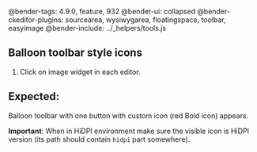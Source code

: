@bender-tags: 4.9.0, feature, 932
@bender-ui: collapsed
@bender-ckeditor-plugins: sourcearea, wysiwygarea, floatingspace, toolbar, easyimage
@bender-include: ../_helpers/tools.js

## Balloon toolbar style icons

1. Click on image widget in each editor.

## Expected:

Balloon toolbar with one button with custom icon (red Bold icon) appears.

**Important**: When in HiDPI environment make sure the visible icon is HiDPI version (its path should contain `hidpi`
part somewhere).
